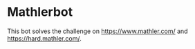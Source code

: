 # Mathlerbot

This bot solves the challenge on https://www.mathler.com/ and https://hard.mathler.com/. 